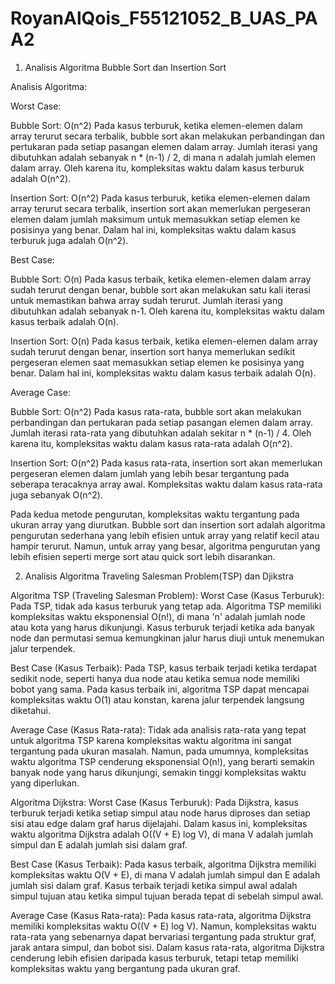 # RoyanAlQois_F55121052_B_UAS_PAA2
1. Analisis Algoritma Bubble Sort dan Insertion Sort

Analisis Algoritma:

Worst Case:

Bubble Sort: O(n^2)
Pada kasus terburuk, ketika elemen-elemen dalam array terurut secara terbalik, bubble sort akan melakukan perbandingan dan pertukaran pada setiap pasangan elemen dalam array. Jumlah iterasi yang dibutuhkan adalah sebanyak n * (n-1) / 2, di mana n adalah jumlah elemen dalam array. Oleh karena itu, kompleksitas waktu dalam kasus terburuk adalah O(n^2).

Insertion Sort: O(n^2)
Pada kasus terburuk, ketika elemen-elemen dalam array terurut secara terbalik, insertion sort akan memerlukan pergeseran elemen dalam jumlah maksimum untuk memasukkan setiap elemen ke posisinya yang benar. Dalam hal ini, kompleksitas waktu dalam kasus terburuk juga adalah O(n^2).

Best Case:

Bubble Sort: O(n)
Pada kasus terbaik, ketika elemen-elemen dalam array sudah terurut dengan benar, bubble sort akan melakukan satu kali iterasi untuk memastikan bahwa array sudah terurut. Jumlah iterasi yang dibutuhkan adalah sebanyak n-1. Oleh karena itu, kompleksitas waktu dalam kasus terbaik adalah O(n).

Insertion Sort: O(n)
Pada kasus terbaik, ketika elemen-elemen dalam array sudah terurut dengan benar, insertion sort hanya memerlukan sedikit pergeseran elemen saat memasukkan setiap elemen ke posisinya yang benar. Dalam hal ini, kompleksitas waktu dalam kasus terbaik adalah O(n).

Average Case:

Bubble Sort: O(n^2)
Pada kasus rata-rata, bubble sort akan melakukan perbandingan dan pertukaran pada setiap pasangan elemen dalam array. Jumlah iterasi rata-rata yang dibutuhkan adalah sekitar n * (n-1) / 4. Oleh karena itu, kompleksitas waktu dalam kasus rata-rata adalah O(n^2).

Insertion Sort: O(n^2)
Pada kasus rata-rata, insertion sort akan memerlukan pergeseran elemen dalam jumlah yang lebih besar tergantung pada seberapa teracaknya array awal. Kompleksitas waktu dalam kasus rata-rata juga sebanyak O(n^2).

Pada kedua metode pengurutan, kompleksitas waktu tergantung pada ukuran array yang diurutkan. Bubble sort dan insertion sort adalah algoritma pengurutan sederhana yang lebih efisien untuk array yang relatif kecil atau hampir terurut. Namun, untuk array yang besar, algoritma pengurutan yang lebih efisien seperti merge sort atau quick sort lebih disarankan.

2. Analisis Algoritma Traveling Salesman Problem(TSP) dan Djikstra

Algoritma TSP (Traveling Salesman Problem):
Worst Case (Kasus Terburuk): Pada TSP, tidak ada kasus terburuk yang tetap ada. Algoritma TSP memiliki kompleksitas waktu eksponensial O(n!), di mana 'n' adalah jumlah node atau kota yang harus dikunjungi. Kasus terburuk terjadi ketika ada banyak node dan permutasi semua kemungkinan jalur harus diuji untuk menemukan jalur terpendek.

Best Case (Kasus Terbaik): Pada TSP, kasus terbaik terjadi ketika terdapat sedikit node, seperti hanya dua node atau ketika semua node memiliki bobot yang sama. Pada kasus terbaik ini, algoritma TSP dapat mencapai kompleksitas waktu O(1) atau konstan, karena jalur terpendek langsung diketahui.

Average Case (Kasus Rata-rata): Tidak ada analisis rata-rata yang tepat untuk algoritma TSP karena kompleksitas waktu algoritma ini sangat tergantung pada ukuran masalah. Namun, pada umumnya, kompleksitas waktu algoritma TSP cenderung eksponensial O(n!), yang berarti semakin banyak node yang harus dikunjungi, semakin tinggi kompleksitas waktu yang diperlukan.

Algoritma Dijkstra:
Worst Case (Kasus Terburuk): Pada Dijkstra, kasus terburuk terjadi ketika setiap simpul atau node harus diproses dan setiap sisi atau edge dalam graf harus dijelajahi. Dalam kasus ini, kompleksitas waktu algoritma Dijkstra adalah O((V + E) log V), di mana V adalah jumlah simpul dan E adalah jumlah sisi dalam graf.

Best Case (Kasus Terbaik): Pada kasus terbaik, algoritma Dijkstra memiliki kompleksitas waktu O(V + E), di mana V adalah jumlah simpul dan E adalah jumlah sisi dalam graf. Kasus terbaik terjadi ketika simpul awal adalah simpul tujuan atau ketika simpul tujuan berada tepat di sebelah simpul awal.

Average Case (Kasus Rata-rata): Pada kasus rata-rata, algoritma Dijkstra memiliki kompleksitas waktu O((V + E) log V). Namun, kompleksitas waktu rata-rata yang sebenarnya dapat bervariasi tergantung pada struktur graf, jarak antara simpul, dan bobot sisi. Dalam kasus rata-rata, algoritma Dijkstra cenderung lebih efisien daripada kasus terburuk, tetapi tetap memiliki kompleksitas waktu yang bergantung pada ukuran graf.

